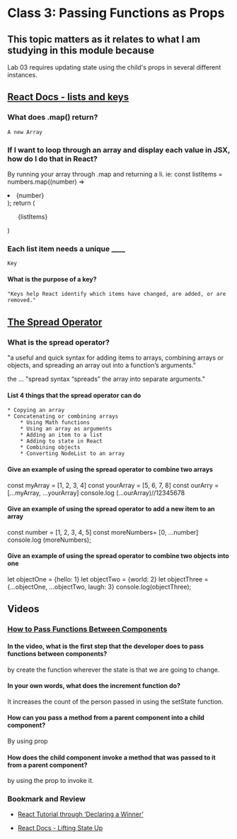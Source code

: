 # Class 3: Passing Functions as Props

## This topic matters as it relates to what I am studying in this module because

Lab 03 requires updating state using the child's props in several different instances.

## [React Docs - lists and keys](https://reactjs.org/docs/lists-and-keys.html)

### What does .map() return?

    A new Array

### If I want to loop through an array and display each value in JSX, how do I do that in React?

By running your array through .map and returning a li.
ie:
  const listItems = numbers.map((number) =>
    <li>{number}</li>
  );
  return (
    <ul>
      {listItems}
    </ul>)

### Each list item needs a unique ____

    Key

#### What is the purpose of a key?

    "Keys help React identify which items have changed, are added, or are removed."

## [The Spread Operator](https://medium.com/coding-at-dawn/how-to-use-the-spread-operator-in-javascript-b9e4a8b06fab)

### What is the spread operator?

"a useful and quick syntax for adding items to arrays, combining arrays or objects, and spreading an array out into a function’s arguments."

the ... "spread syntax “spreads” the array into separate arguments."

#### List 4 things that the spread operator can do

    * Copying an array
    * Concatenating or combining arrays
        * Using Math functions
        * Using an array as arguments
        * Adding an item to a list
        * Adding to state in React
        * Combining objects
        * Converting NodeList to an array

#### Give an example of using the spread operator to combine two arrays

const myArray = [1, 2, 3, 4]
const yourArray = [5, 6, 7, 8]
const ourArry = [...myArray, ...yourArray]
console.log (...ourArray)//12345678

#### Give an example of using the spread operator to add a new item to an array

const number = [1, 2, 3, 4, 5]
const moreNumbers= [0, ...number]
console.log (moreNumbers);

#### Give an example of using the spread operator to combine two objects into one

let objectOne = {hello: 1}
let objectTwo = {world: 2}
let objectThree = {...objectOne, ...objectTwo, laugh: 3}
console.log(objectThree);

## Videos

### [How to Pass Functions Between Components](https://www.youtube.com/watch?v=c05OL7XbwXU)

#### In the video, what is the first step that the developer does to pass functions between components?

by create the function wherever the state is that we are going to change.

#### In your own words, what does the increment function do?

It increases the count of the person passed in using the setState function.

#### How can you pass a method from a parent component into a child component?

By using prop

#### How does the child component invoke a method that was passed to it from a parent component?

 by using the prop to invoke it.

### Bookmark and Review

* [React Tutorial through ‘Declaring a Winner’](https://reactjs.org/tutorial/tutorial.html)

* [React Docs - Lifting State Up](https://reactjs.org/docs/lifting-state-up.html)
